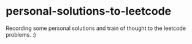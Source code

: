 # personal-solutions-to-leetcode
Recording some personal solutions and train of thought to the leetcode problems.  :)

